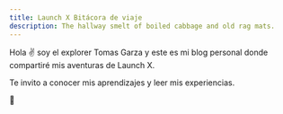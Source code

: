 ```yaml
---
title: Launch X Bitácora de viaje
description: The hallway smelt of boiled cabbage and old rag mats.
---
```


Hola ✌️  soy el explorer Tomas Garza y este es mi blog personal donde compartiré mis aventuras de Launch X.

Te invito a conocer mis aprendizajes y leer mis experiencias.

🚀
